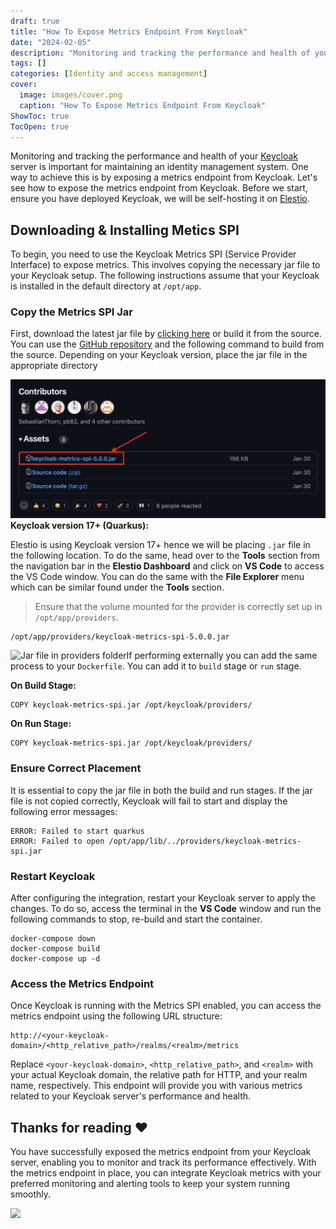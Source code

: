 ```yaml
---
draft: true
title: "How To Expose Metrics Endpoint From Keycloak"
date: "2024-02-05"
description: "Monitoring and tracking the performance and health of your Keycloak server is important for maintaining an identity management system. One way to achieve this is by exposing a metrics endpoint from Keycloak. Let's see how to expose the metrics endpoint from Keycloak. Before we start, ensure you have"
tags: []
categories: [Identity and access management]
cover:
  image: images/cover.png
  caption: "How To Expose Metrics Endpoint From Keycloak"
ShowToc: true
TocOpen: true
---
```



Monitoring and tracking the performance and health of your [Keycloak](https://elest.io/open-source/keycloak?ref=blog.elest.io) server is important for maintaining an identity management system. One way to achieve this is by exposing a metrics endpoint from Keycloak. Let's see how to expose the metrics endpoint from Keycloak. Before we start, ensure you have deployed Keycloak, we will be self\-hosting it on [Elestio](https://elest.io/open-source/keycloak?ref=blog.elest.io). 

## Downloading \& Installing Metics SPI

To begin, you need to use the Keycloak Metrics SPI (Service Provider Interface) to expose metrics. This involves copying the necessary jar file to your Keycloak setup. The following instructions assume that your Keycloak is installed in the default directory at `/opt/app`.

### Copy the Metrics SPI Jar

First, download the latest jar file by [clicking here](https://github.com/aerogear/keycloak-metrics-spi/releases/download/5.0.0/keycloak-metrics-spi-5.0.0.jar?ref=blog.elest.io) or build it from the source. You can use the [GitHub repository](https://github.com/aerogear/keycloak-metrics-spi?ref=blog.elest.io) and the following command to build from the source. Depending on your Keycloak version, place the jar file in the appropriate directory

![Downloading Jar file from GitHub](images/Screenshot-2024-06-28-at-12.44.51-PM-1.jpg)**Keycloak version 17\+ (Quarkus):**

Elestio is using Keycloak version 17\+ hence we will be placing `.jar` file in the following location. To do the same, head over to the **Tools** section from the navigation bar in the **Elestio Dashboard** and click on **VS Code** to access the VS Code window. You can do the same with the **File Explorer** menu which can be similar found under the **Tools** section.


> Ensure that the volume mounted for the provider is correctly set up in `/opt/app/providers`.


```
/opt/app/providers/keycloak-metrics-spi-5.0.0.jar

```
![Jar file in providers folder](https://blog.elest.io/content/images/2024/06/Screenshot-2024-06-28-at-1.02.22-PM-1.jpg)If performing externally you can add the same process to your `Dockerfile`. You can add it to `build` stage or `run` stage.

**On Build Stage:**


```
COPY keycloak-metrics-spi.jar /opt/keycloak/providers/
```
**On Run Stage:**


```
COPY keycloak-metrics-spi.jar /opt/keycloak/providers/
```
### Ensure Correct Placement

It is essential to copy the jar file in both the build and run stages. If the jar file is not copied correctly, Keycloak will fail to start and display the following error messages:


```
ERROR: Failed to start quarkus
ERROR: Failed to open /opt/app/lib/../providers/keycloak-metrics-spi.jar

```
### Restart Keycloak

After configuring the integration, restart your Keycloak server to apply the changes. To do so, access the terminal in the **VS Code** window and run the following commands to stop, re\-build and start the container.


```
docker-compose down
docker-compose build
docker-compose up -d
```
### Access the Metrics Endpoint

Once Keycloak is running with the Metrics SPI enabled, you can access the metrics endpoint using the following URL structure:


```
http://<your-keycloak-domain>/<http_relative_path>/realms/<realm>/metrics

```
Replace `<your-keycloak-domain>`, `<http_relative_path>`, and `<realm>` with your actual Keycloak domain, the relative path for HTTP, and your realm name, respectively. This endpoint will provide you with various metrics related to your Keycloak server's performance and health.

## **Thanks for reading ❤️**

You have successfully exposed the metrics endpoint from your Keycloak server, enabling you to monitor and track its performance effectively. With the metrics endpoint in place, you can integrate Keycloak metrics with your preferred monitoring and alerting tools to keep your system running smoothly.

[![](https://pub-da36157c854648669813f3f76c526c2b.r2.dev/deploy-on-elestio-black.png)](https://elest.io/open-source/keycloak?ref=blog.elest.io)

